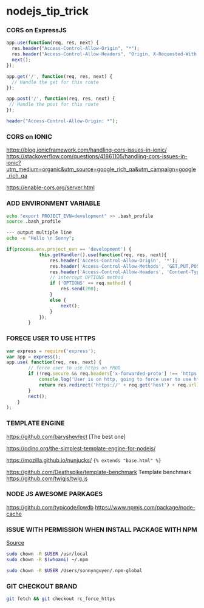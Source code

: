 # nodejs_tip_trick

### CORS on ExpressJS
```javascript
app.use(function(req, res, next) {
  res.header("Access-Control-Allow-Origin", "*");
  res.header("Access-Control-Allow-Headers", "Origin, X-Requested-With, Content-Type, Accept");
  next();
});

app.get('/', function(req, res, next) {
  // Handle the get for this route
});

app.post('/', function(req, res, next) {
 // Handle the post for this route
});

```
```php
header("Access-Control-Allow-Origin: *");
```
### CORS on IONIC
https://blog.ionicframework.com/handling-cors-issues-in-ionic/
https://stackoverflow.com/questions/41861105/handling-cors-issues-in-ionic?utm_medium=organic&utm_source=google_rich_qa&utm_campaign=google_rich_qa

https://enable-cors.org/server.html

### ADD ENVIRONMENT VARIABLE
```bash
echo "export PROJECT_EVN=development" >> .bash_profile
source .bash_profile

--- output multiple line
echo -e "Hello \n Sonny";
```

```js
if(process.env.project_evn == 'development') {
            this.getHandler().use(function(req, res, next){
                res.header('Access-Control-Allow-Origin', '*');
                res.header('Access-Control-Allow-Methods', 'GET,PUT,POST,DELETE,OPTIONS');
                res.header('Access-Control-Allow-Headers', 'Content-Type, Authorization, Content-Length, X-Requested-With');
                // intercept OPTIONS method
                if ('OPTIONS' == req.method) {
                    res.send(200);
                }
                else {
                    next();
                }
            });
        }

```
### FORECE USER TO USE HTTPS
```javascript
var express = require('express');
var app = express();
app.use( function(req, res, next) {
        // force user to use https on PROD
        if (!req.secure && req.headers['x-forwarded-proto'] !== 'https' && process.env.NODE_ENV !== "development") {
            console.log('User is on http, going to force user to use https!');
            return res.redirect('https://' + req.get('host') + req.url);
        }
        next();
    }
);
```
### TEMPLATE ENGINE

https://github.com/baryshev/ect [The best one]

https://odino.org/the-simplest-template-engine-for-nodejs/

https://mozilla.github.io/nunjucks/ `{% extends "base.html" %}`

https://github.com/Deathspike/template-benchmark Template benchmark
https://github.com/twigjs/twig.js

### NODE JS AWESOME PARKAGES

https://github.com/typicode/lowdb
https://www.npmjs.com/package/node-cache

### ISSUE WITH PERMISSION WHEN INSTALL PACKAGE WITH NPM
<a href="https://docs.npmjs.com/getting-started/fixing-npm-permissions" target="_blank">Source</a>
```bash
sudo chown -R $USER /usr/local
sudo chown -R $(whoami) ~/.npm

sudo chown -R $USER /Users/sonnynguyen/.npm-global
```
### GIT CHECKOUT BRAND
```bash
git fetch && git checkout rc_force_https
```
